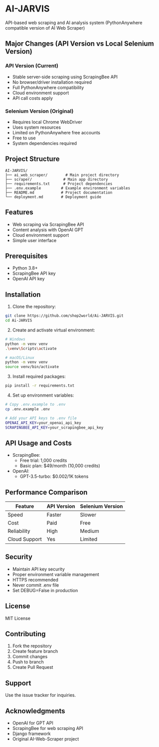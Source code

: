 # AI-JARVIS

API-based web scraping and AI analysis system (PythonAnywhere compatible version of AI Web Scraper)

## Major Changes (API Version vs Local Selenium Version)

### API Version (Current)
- Stable server-side scraping using ScrapingBee API
- No browser/driver installation required
- Full PythonAnywhere compatibility
- Cloud environment support
- API call costs apply

### Selenium Version (Original)
- Requires local Chrome WebDriver
- Uses system resources
- Limited on PythonAnywhere free accounts
- Free to use
- System dependencies required

## Project Structure
```
AI-JARVIS/
├── ai_web_scraper/        # Main project directory
├── scraper/              # Main app directory
├── requirements.txt      # Project dependencies
├── .env.example         # Example environment variables
├── README.md            # Project documentation
└── deployment.md        # Deployment guide
```

## Features
- Web scraping via ScrapingBee API
- Content analysis with OpenAI GPT
- Cloud environment support
- Simple user interface

## Prerequisites
- Python 3.8+
- ScrapingBee API key
- OpenAI API key

## Installation

1. Clone the repository:
```bash
git clone https://github.com/shop2world/Ai-JARVIS.git
cd Ai-JARVIS
```

2. Create and activate virtual environment:
```bash
# Windows
python -m venv venv
.\venv\Scripts\activate

# macOS/Linux
python -m venv venv
source venv/bin/activate
```

3. Install required packages:
```bash
pip install -r requirements.txt
```

4. Set up environment variables:
```bash
# Copy .env.example to .env
cp .env.example .env

# Add your API keys to .env file
OPENAI_API_KEY=your_openai_api_key
SCRAPINGBEE_API_KEY=your_scrapingbee_api_key
```

## API Usage and Costs
- ScrapingBee: 
  - Free trial: 1,000 credits
  - Basic plan: $49/month (10,000 credits)
- OpenAI:
  - GPT-3.5-turbo: $0.002/1K tokens

## Performance Comparison
| Feature | API Version | Selenium Version |
|---------|-------------|------------------|
| Speed | Faster | Slower |
| Cost | Paid | Free |
| Reliability | High | Medium |
| Cloud Support | Yes | Limited |

## Security
- Maintain API key security
- Proper environment variable management
- HTTPS recommended
- Never commit .env file
- Set DEBUG=False in production

## License
MIT License

## Contributing
1. Fork the repository
2. Create feature branch
3. Commit changes
4. Push to branch
5. Create Pull Request

## Support
Use the issue tracker for inquiries.

## Acknowledgments
- OpenAI for GPT API
- ScrapingBee for web scraping API
- Django framework
- Original AI-Web-Scraper project
```



